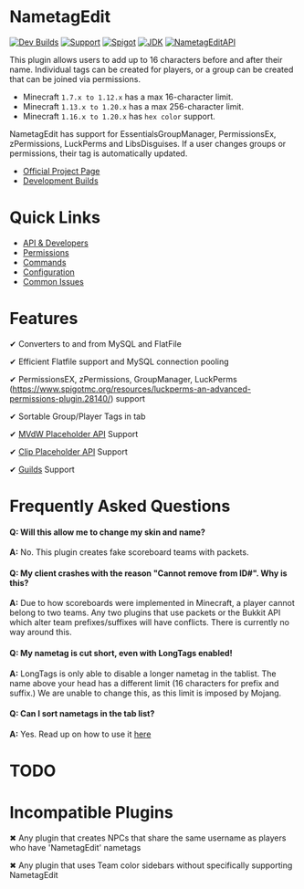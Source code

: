 # NametagEdit

[![Dev Builds](https://img.shields.io/badge/Jenkins-Development%20Builds-lightgrey.svg)](https://ci.nametagedit.com/job/NametagEdit)
[![Support](https://img.shields.io/badge/Minecraft-1.7--1.19-green.svg)](documentation/Support)
[![Spigot](https://img.shields.io/badge/Spigot-Project%20Page-yellow.svg)](https://www.spigotmc.org/resources/nametagedit.3836/)
[![JDK](https://img.shields.io/badge/JDK-1.8-blue.svg)](https://jdk.java.net/java-se-ri/8-MR3)
[![NametagEditAPI](https://img.shields.io/badge/NTE-Developer%20API-ff69b4.svg)](documentation/Developers.creole)

This plugin allows users to add up to 16 characters before and after their name. Individual tags can be created for players, or a group can be created that can be joined via permissions.

* Minecraft `1.7.x to 1.12.x` has a max 16-character limit.
* Minecraft `1.13.x to 1.20.x` has a max 256-character limit.
* Minecraft `1.16.x to 1.20.x` has `hex color` support.

NametagEdit has support for EssentialsGroupManager, PermissionsEx, zPermissions, LuckPerms and LibsDisguises. If a user changes groups or permissions, their tag is automatically updated.

* [Official Project Page](https://www.spigotmc.org/resources/nametagedit.3836/)
* [Development Builds](https://ci.nametagedit.com/job/NametagEdit)

# Quick Links
* [API & Developers](documentation/Developers.creole)
* [Permissions](documentation/Permissions.creole)
* [Commands](documentation/Commands.creole)
* [Configuration](documentation/Configuration.creole)
* [Common Issues](documentation/Support.creole)

# Features
✔ Converters to and from MySQL and FlatFile

✔ Efficient Flatfile support and MySQL connection pooling

✔ PermissionsEX, zPermissions, GroupManager, LuckPerms (https://www.spigotmc.org/resources/luckperms-an-advanced-permissions-plugin.28140/) support

✔ Sortable Group/Player Tags in tab

✔ [MVdW Placeholder API](https://www.spigotmc.org/resources/mvdwplaceholderapi.11182/) Support

✔ [Clip Placeholder API](https://www.spigotmc.org/resources/placeholderapi.6245/) Support 

✔ [Guilds](https://www.spigotmc.org/resources/guilds.66176/) Support 

# Frequently Asked Questions
#### Q: Will this allow me to change my skin and name?
**A:** No. This plugin creates fake scoreboard teams with packets.

#### Q: My client crashes with the reason "Cannot remove from ID#". Why is this?
**A:** Due to how scoreboards were implemented in Minecraft, a player cannot belong to two teams. Any two plugins that use packets or the Bukkit API which alter team prefixes/suffixes will have conflicts. There is currently no way around this.

#### Q: My nametag is cut short, even with LongTags enabled!
**A:** LongTags is only able to disable a longer nametag in the tablist. The name above your head has a different limit (16 characters for prefix and suffix.) We are unable to change this, as this limit is imposed by Mojang.

#### Q: Can I sort nametags in the tab list?
**A:** Yes. Read up on how to use it [here](documentation/Configuration.creole)

# TODO

# Incompatible Plugins
✖ Any plugin that creates NPCs that share the same username as players who have 'NametagEdit' nametags

✖ Any plugin that uses Team color sidebars without specifically supporting NametagEdit
